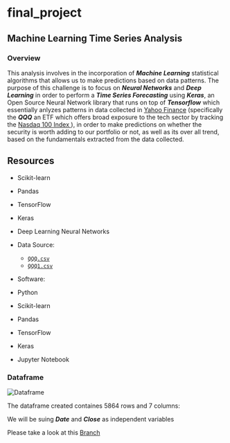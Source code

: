 # final_project
## Machine Learning Time Series Analysis 

### Overview

This analysis involves in the incorporation of ***Machine Learning*** statistical algorithms that allows us to make predictions based on data patterns. The purpose of this challenge is to focus on ***Neural Networks*** and ***Deep Learning*** in order to perform a ***Time Series Forecasting*** using ***Keras***, an Open Source Neural Network library that runs on top of ***Tensorflow*** which essentially anlyzes patterns in data collected in [Yahoo Finance](https://finance.yahoo.com/) (specifically the ***QQQ*** an ETF which offers broad exposure to the tech sector by tracking the [Nasdaq 100 Index ](https://www.investopedia.com/terms/n/nasdaq100.asp)), in order to make predictions on whether the security is worth adding to our portfolio or not, as well as its over all trend, based on the fundamentals extracted from the data collected. 


## Resources 


- Scikit-learn
- Pandas
- TensorFlow
- Keras 
- Deep Learning Neural Networks


- Data Source:
  -  [`QQQ.csv`](QQQ.csv)
  -  [`QQQ1.csv`](QQQ1.csv)
 - Software:
  - Python 
  - Scikit-learn
  - Pandas
  - TensorFlow
  - Keras 
  - Jupyter Notebook

### Dataframe 

![Dataframe](https://github.com/schoolboycamel/final_project/blob/Paolo/Resources%20/DF_QQQ.png)

The dataframe created containes 5864 rows and 7 columns:

We will be suing ***Date*** and ***Close*** as independent variables


Please take a look at this [Branch](https://github.com/schoolboycamel/final_project/tree/Paolo)
